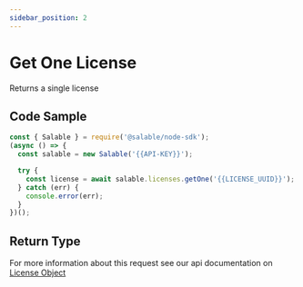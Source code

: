 ```yaml
---
sidebar_position: 2
---
```


# Get One License

Returns a single license

## Code Sample

```typescript
const { Salable } = require('@salable/node-sdk');
(async () => {
  const salable = new Salable('{{API-KEY}}');

  try {
    const license = await salable.licenses.getOne('{{LICENSE_UUID}}');
  } catch (err) {
    console.error(err);
  }
})();
```

## Return Type

For more information about this request see our api documentation on [License Object](https://docs.salable.app/api#tag/Licenses/operation/getLicenseByUuid)
